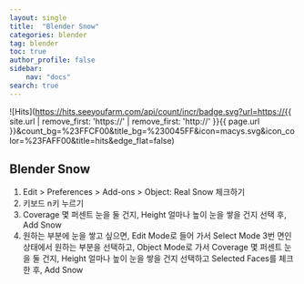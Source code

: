```yaml
---
layout: single
title:  "Blender Snow"
categories: blender
tag: blender
toc: true
author_profile: false
sidebar:
    nav: "docs"
search: true
---
```


![Hits](https://hits.seeyoufarm.com/api/count/incr/badge.svg?url=https://{{ site.url | remove_first: 'https://' | remove_first: 'http://' }}{{ page.url }}&count_bg=%23FFCF00&title_bg=%230045FF&icon=macys.svg&icon_color=%23FAFF00&title=hits&edge_flat=false)

## Blender Snow  

1. Edit > Preferences > Add-ons > Object: Real Snow 체크하기  
2. 키보드 n키 누르기  
3. Coverage 몇 퍼센트 눈을 둘 건지, Height 얼마나 높이 눈을 쌓을 건지 선택 후, Add Snow  
4. 원하는 부분에 눈을 쌓고 싶으면, Edit Mode로 들어 가서 Select Mode 3번 면인 상태에서 원하는 부분을 선택하고, Object Mode로 가서 Coverage 몇 퍼센트 눈을 둘 건지, Height 얼마나 높이 눈을 쌓을 건지 선택하고 Selected Faces를 체크한 후, Add Snow  